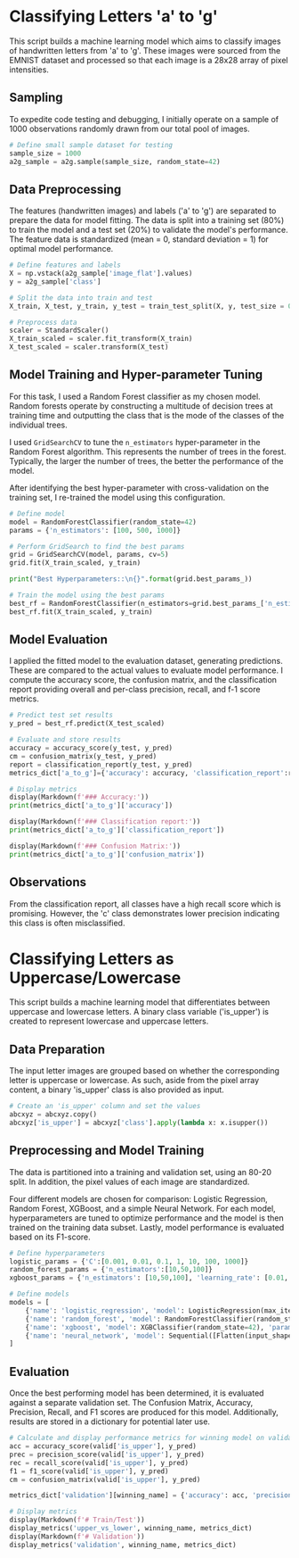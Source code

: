 # Classifying Letters 'a' to 'g'

This script builds a machine learning model which aims to classify images of handwritten letters from 'a' to 'g'. These images were sourced from the EMNIST dataset and processed so that each image is a 28x28 array of pixel intensities.

## Sampling

To expedite code testing and debugging, I initially operate on a sample of 1000 observations randomly drawn from our total pool of images.

```python
# Define small sample dataset for testing
sample_size = 1000
a2g_sample = a2g.sample(sample_size, random_state=42)
```

## Data Preprocessing

The features (handwritten images) and labels ('a' to 'g') are separated to prepare the data for model fitting. The data is split into a training set (80%) to train the model and a test set (20%) to validate the model's performance. The feature data is standardized (mean = 0, standard deviation = 1) for optimal model performance.

```python
# Define features and labels
X = np.vstack(a2g_sample['image_flat'].values)
y = a2g_sample['class']

# Split the data into train and test
X_train, X_test, y_train, y_test = train_test_split(X, y, test_size = 0.2, random_state=42)

# Preprocess data
scaler = StandardScaler()
X_train_scaled = scaler.fit_transform(X_train)
X_test_scaled = scaler.transform(X_test)
```

## Model Training and Hyper-parameter Tuning

For this task, I used a Random Forest classifier as my chosen model. Random forests operate by constructing a multitude of decision trees at training time and outputting the class that is the mode of the classes of the individual trees. 

I used `GridSearchCV` to tune the `n_estimators` hyper-parameter in the Random Forest algorithm. This represents the number of trees in the forest. Typically, the larger the number of trees, the better the performance of the model.

After identifying the best hyper-parameter with cross-validation on the training set, I re-trained the model using this configuration.

```python
# Define model
model = RandomForestClassifier(random_state=42)
params = {'n_estimators': [100, 500, 1000]}

# Perform GridSearch to find the best params
grid = GridSearchCV(model, params, cv=5)
grid.fit(X_train_scaled, y_train)

print("Best Hyperparameters::\n{}".format(grid.best_params_))

# Train the model using the best params
best_rf = RandomForestClassifier(n_estimators=grid.best_params_['n_estimators'], random_state=42)
best_rf.fit(X_train_scaled, y_train)
```

## Model Evaluation

I applied the fitted model to the evaluation dataset, generating predictions. These are compared to the actual values to evaluate model performance. I compute the accuracy score, the confusion matrix, and the classification report providing overall and per-class precision, recall, and f-1 score metrics.

```python
# Predict test set results
y_pred = best_rf.predict(X_test_scaled)

# Evaluate and store results
accuracy = accuracy_score(y_test, y_pred)
cm = confusion_matrix(y_test, y_pred)
report = classification_report(y_test, y_pred)
metrics_dict['a_to_g']={'accuracy': accuracy, 'classification_report':report, 'confusion_matrix': cm}

# Display metrics
display(Markdown(f'### Accuracy:'))
print(metrics_dict['a_to_g']['accuracy'])

display(Markdown(f'### Classification report:'))
print(metrics_dict['a_to_g']['classification_report'])

display(Markdown(f'### Confusion Matrix:'))
print(metrics_dict['a_to_g']['confusion_matrix'])
```
## Observations

From the classification report, all classes have a high recall score which is promising. However, the 'c' class demonstrates lower precision indicating this class is often misclassified.

# Classifying Letters as Uppercase/Lowercase

This script builds a machine learning model that differentiates between uppercase and lowercase letters. A binary class variable ('is_upper') is created to represent lowercase and uppercase letters.

## Data Preparation

The input letter images are grouped based on whether the corresponding letter is uppercase or lowercase. As such, aside from the pixel array content, a binary 'is_upper' class is also provided as input. 

```python
# Create an 'is_upper' column and set the values
abcxyz = abcxyz.copy()
abcxyz['is_upper'] = abcxyz['class'].apply(lambda x: x.isupper())
```

## Preprocessing and Model Training

The data is partitioned into a training and validation set, using an 80-20 split. In addition, the pixel values of each image are standardized. 

Four different models are chosen for comparison: Logistic Regression, Random Forest, XGBoost, and a simple Neural Network. For each model, hyperparameters are tuned to optimize performance and the model is then trained on the training data subset. Lastly, model performance is evaluated based on its F1-score.

```python
# Define hyperparameters
logistic_params = {'C':[0.001, 0.01, 0.1, 1, 10, 100, 1000]}
random_forest_params = {'n_estimators':[10,50,100]}
xgboost_params = {'n_estimators': [10,50,100], 'learning_rate': [0.01, 0.1]}

# Define models
models = [
    {'name': 'logistic_regression', 'model': LogisticRegression(max_iter=1000, random_state=42), 'params': logistic_params},
    {'name': 'random_forest', 'model': RandomForestClassifier(random_state=42), 'params': random_forest_params},
    {'name': 'xgboost', 'model': XGBClassifier(random_state=42), 'params': xgboost_params},
    {'name': 'neural_network', 'model': Sequential([Flatten(input_shape=(784,)), Dense(1, activation='sigmoid')]), 'params': None}  
]
```

## Evaluation

Once the best performing model has been determined, it is evaluated against a separate validation set. The Confusion Matrix, Accuracy, Precision, Recall, and F1 scores are produced for this model. Additionally, results are stored in a dictionary for potential later use.

```python
# Calculate and display performance metrics for winning model on validation set
acc = accuracy_score(valid['is_upper'], y_pred)
prec = precision_score(valid['is_upper'], y_pred)
rec = recall_score(valid['is_upper'], y_pred)
f1 = f1_score(valid['is_upper'], y_pred)
cm = confusion_matrix(valid['is_upper'], y_pred)

metrics_dict['validation'][winning_name] = {'accuracy': acc, 'precision': prec, 'recall': rec, 'f1': f1, 'confusion_matrix': cm}

# Display metrics
display(Markdown(f'# Train/Test'))
display_metrics('upper_vs_lower', winning_name, metrics_dict)
display(Markdown(f'# Validation'))
display_metrics('validation', winning_name, metrics_dict)
```

